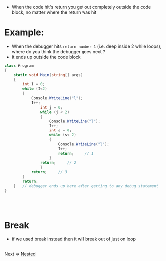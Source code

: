 - When the code hit's return you get out completely outside the code block, no matter where the return was hit

# Example: 
  - When the debugger hits `return number 1` (i.e. deep inside 2 while loops), where do you think the debugger goes next ? 
  - it ends up outside the code block
  
```C#
class Program
{
    static void Main(string[] args) 
    {
        int I = 0;
        while (I<2)
        {
            Console.WriteLine("l");
            I++;
                int j = 0;
                while (j < 2)
                {
                    Console.WriteLine("l");
                    I++;
                    int s = 0;
                    while (s< 2)
                    {
                        Console.WriteLine("l");
                        I++;
                        return;     // 1
                    }
                return;     // 2
                }
            return;     // 3 
        }
        return;
    }   // debugger ends up here after getting to any debug statement
}
```
<br/><br/>
# Break
- if we used break instead then it will break out of just on loop
<br/><br/>

Next => [Nested](7.%20nested.md)